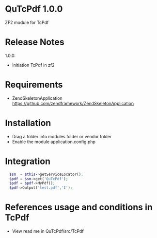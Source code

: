 QuTcPdf 1.0.0
========================

ZF2 module for TcPdf

Release Notes
========================

1.0.0:

- Initiation TcPdf in zf2

Requirements
========================
- ZendSkeletonApplication https://github.com/zendframework/ZendSkeletonApplication

Installation
========================
- Drag a folder into modules folder or vendor folder
- Enable the module application.config.php

Integration
========================
```php
  $sm  = $this->getServiceLocator();
  $pdf = $sm->get('QuTcPdf');
  $pdf = $pdf->MyPdf();
  $pdf->Output('test.pdf','I');
```

References usage and conditions in TcPdf
========================
- View read me in QuTcPdf/src/TcPdf
